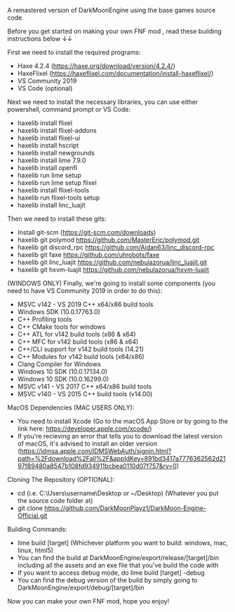 A remastered version of DarkMoonEngine using the base games source code.

Before you get started on making your own FNF mod , read these building instructions below ↓↓

First we need to install the required programs:
- Haxe 4.2.4 (https://haxe.org/download/version/4.2.4/)
- HaxeFlixel (https://haxeflixel.com/documentation/install-haxeflixel/)
- VS Community 2019
- VS Code (optional)

Next we need to install the necessary libraries, you can use either powershell, command prompt or VS Code:
- haxelib install flixel
- haxelib install flixel-addons
- haxelib install flixel-ui
- haxelib install hscript
- haxelib install newgrounds
- haxelib install lime 7.9.0
- haxelib install openfl
- haxelib run lime setup
- haxelib run lime setup flixel
- haxelib install flixel-tools
- haxelib run flixel-tools setup
- haxelib install linc_luajit

Then we need to install these gits:
- Install git-scm (https://git-scm.com/downloads) 
- haxelib git polymod https://github.com/MasterEric/polymod.git
- haxelib git discord_rpc https://github.com/Aidan63/linc_discord-rpc
- haxelib git faxe https://github.com/uhrobots/faxe
- haxelib git linc_luajit https://github.com/nebulazorua/linc_luajit.git
- haxelib git hxvm-luajit https://github.com/nebulazorua/hxvm-luajit

(WINDOWS ONLY) Finally, we're going to install some components (you need to have VS Community 2019 in order to do this):
- MSVC v142 - VS 2019 C++ x64/x86 build tools
- Windows SDK (10.0.17763.0)
- C++ Profiling tools
- C++ CMake tools for windows
- C++ ATL for v142 build tools (x86 & x64)
- C++ MFC for v142 build tools (x86 & x64)
- C++/CLI support for v142 build tools (14.21)
- C++ Modules for v142 build tools (x64/x86)
- Clang Compiler for Windows
- Windows 10 SDK (10.0.17134.0)
- Windows 10 SDK (10.0.16299.0)
- MSVC v141 - VS 2017 C++ x64/x86 build tools
- MSVC v140 - VS 2015 C++ build tools (v14.00)

MacOS Dependencies (MAC USERS ONLY):
- You need to install Xcode (Go to the macOS App Store or by going to the link here: https://developer.apple.com/xcode/)
- If you're recieving an error that tells you to download the latest version of macOS, it's advised to install an older version (https://idmsa.apple.com/IDMSWebAuth/signin.html?path=%2Fdownload%2Fall%2F&appIdKey=891bd3417a7776362562d2197f89480a8547b108fd934911bcbea0110d07f757&rv=0)

Cloning The Repository (OPTIONAL):
- cd (i.e. C:\Users\username\Desktop or ~/Desktop) (Whatever you put the source code folder at)
- git clone https://github.com/DarkMoonPlayz1/DarkMoon-Engine-Official.git

Building Commands:
- lime build [target] (Whichever platform you want to build: windows, mac, linux, html5)
- You can find the build at DarkMoonEngine/export/release/[target]/bin including all the assets and an exe file that you've build the code with
- If you want to access debug mode, do lime build [target] -debug
- You can find the debug version of the build by simply going to DarkMoonEngine/export/debug/[target]/bin

Now you can make your own FNF mod, hope you enjoy!